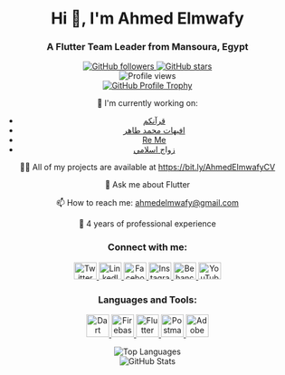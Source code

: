 <div align="center">
  <h1>Hi 👋, I'm Ahmed Elmwafy</h1>
  <h3>A Flutter Team Leader from Mansoura, Egypt</h3>
</div>

<div align="center">
  <a href="https://github.com/ahmedelmwafy">
    <img src="https://img.shields.io/github/followers/ahmedelmwafy?style=social" alt="GitHub followers">
  </a>
  <a href="https://github.com/ahmedelmwafy">
    <img src="https://img.shields.io/github/stars/ahmedelmwafy?style=social" alt="GitHub stars">
  </a>
</div>

<div align="center">
  <img src="https://komarev.com/ghpvc/?username=ahmedelmwafy&label=Profile%20views&color=0e75b6&style=flat" alt="Profile views">
</div>

<div align="center">
  <a href="https://github.com/ryo-ma/github-profile-trophy">
    <img src="https://github-profile-trophy.vercel.app/?username=ahmedelmwafy" alt="GitHub Profile Trophy">
  </a>
</div>

<div align="center">
  <p>🔭 I'm currently working on:</p>
  <ul>
    <li><a href="https://quraani.xyz/">قرآنكم</a></li>
    <li><a href="https://play.google.com/store/apps/details?id=com.mohamed_taher">افيهات محمد طاهر</a></li>
    <li><a href="https://play.google.com/store/apps/details?id=com.re.me">Re Me</a></li>
    <li><a href="https://play.google.com/store/apps/details?id=com.zawaj.islamy">زواج اسلامي</a></li>
  </ul>
</div>

<div align="center">
  <p>👨‍💻 All of my projects are available at <a href="https://bit.ly/AhmedElmwafyCV">https://bit.ly/AhmedElmwafyCV</a></p>
</div>

<div align="center">
  <p>💬 Ask me about Flutter</p>
  <p>📫 How to reach me: <a href="mailto:ahmedelmwafy@gmail.com">ahmedelmwafy@gmail.com</a></p>
  <p>📄 4 years of professional experience</p>
</div>

<div align="center">
  <h3>Connect with me:</h3>
  <p>
    <a href="https://twitter.com/devahmedelmwafy">
      <img src="https://raw.githubusercontent.com/rahuldkjain/github-profile-readme-generator/master/src/images/icons/Social/twitter.svg" alt="Twitter" height="30" width="40">
    </a>
    <a href="https://linkedin.com/in/ahmedelmwafy">
      <img src="https://raw.githubusercontent.com/rahuldkjain/github-profile-readme-generator/master/src/images/icons/Social/linked-in-alt.svg" alt="LinkedIn" height="30" width="40">
    </a>
    <a href="https://fb.com/devahmedelmwafy">
      <img src="https://raw.githubusercontent.com/rahuldkjain/github-profile-readme-generator/master/src/images/icons/Social/facebook.svg" alt="Facebook" height="30" width="40">
    </a>
    <a href="https://instagram.com/devahmedelmwafy">
      <img src="https://raw.githubusercontent.com/rahuldkjain/github-profile-readme-generator/master/src/images/icons/Social/instagram.svg" alt="Instagram" height="30" width="40">
    </a>
    <a href="https://www.behance.net/ahmedelmwafy">
      <img src="https://raw.githubusercontent.com/rahuldkjain/github-profile-readme-generator/master/src/images/icons/Social/behance.svg" alt="Behance" height="30" width="40">
    </a>
    <a href="https://www.youtube.com/c/ahmedelmwafy">
      <img src="https://raw.githubusercontent.com/rahuldkjain/github-profile-readme-generator/master/src/images/icons/Social/youtube.svg" alt="YouTube" height="30" width="40">
    </a>
  </p>
</div>

<div align="center">
  <h3>Languages and Tools:</h3>
  <p>
    <a href="https://dart.dev" target="_blank" rel="noreferrer">
      <img src="https://www.vectorlogo.zone/logos/dartlang/dartlang-icon.svg" alt="Dart" width="40" height="40">
    </a>
    <a href="https://firebase.google.com/" target="_blank" rel="noreferrer">
      <img src="https://www.vectorlogo.zone/logos/firebase/firebase-icon.svg" alt="Firebase" width="40" height="40">
    </a>
    <a href="https://flutter.dev" target="_blank" rel="noreferrer">
      <img src="https://www.vectorlogo.zone/logos/flutterio/flutterio-icon.svg" alt="Flutter" width="40" height="40">
    </a>
    <a href="https://postman.com" target="_blank" rel="noreferrer">
      <img src="https://www.vectorlogo.zone/logos/getpostman/getpostman-icon.svg" alt="Postman" width="40" height="40">
    </a>
    <a href="https://www.adobe.com/products/xd.html" target="_blank" rel="noreferrer">
      <img src="https://cdn.worldvectorlogo.com/logos/adobe-xd.svg" alt="Adobe XD" width="40" height="40">
    </a>
  </p>
</div>


<div align="center">
  <img src="https://github-readme-stats.vercel.app/api/top-langs?username=ahmedelmwafy&show_icons=true&locale=en&layout=compact" alt="Top Languages">
</div>

<div align="center">
  <img src="https://github-readme-stats.vercel.app/api?username=ahmedelmwafy&show_icons=true&locale=en" alt="GitHub Stats">
</div>

<div align="center">
  <img src="https://github-readme-streak-stats.herokuapp.com/?user=ahmedelmwafy&
